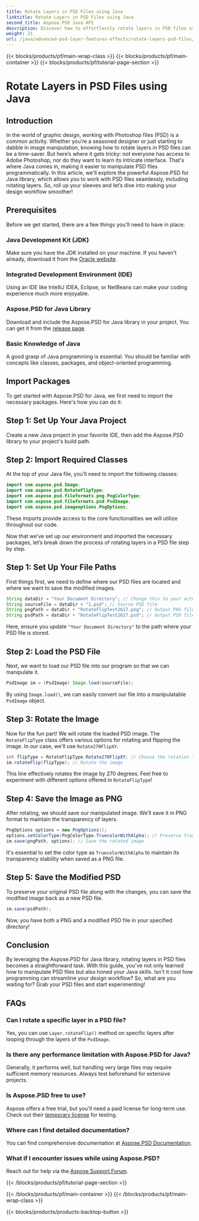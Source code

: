 ```yaml
---
title: Rotate Layers in PSD Files using Java
linktitle: Rotate Layers in PSD Files using Java
second_title: Aspose.PSD Java API
description: Discover how to effortlessly rotate layers in PSD files using Aspose.PSD for Java with this step-by-step guide.
weight: 21
url: /java/advanced-psd-layer-features-effects/rotate-layers-psd-files/
---
```


{{< blocks/products/pf/main-wrap-class >}}
{{< blocks/products/pf/main-container >}}
{{< blocks/products/pf/tutorial-page-section >}}

# Rotate Layers in PSD Files using Java

## Introduction
In the world of graphic design, working with Photoshop files (PSD) is a common activity. Whether you’re a seasoned designer or just starting to dabble in image manipulation, knowing how to rotate layers in PSD files can be a time-saver. But here’s where it gets tricky: not everyone has access to Adobe Photoshop, nor do they want to learn its intricate interface. That's where Java comes in, making it easier to manipulate PSD files programmatically. In this article, we'll explore the powerful Aspose.PSD for Java library, which allows you to work with PSD files seamlessly, including rotating layers. So, roll up your sleeves and let’s dive into making your design workflow smoother!
## Prerequisites
Before we get started, there are a few things you'll need to have in place:
### Java Development Kit (JDK)
Make sure you have the JDK installed on your machine. If you haven't already, download it from the [Oracle website](https://www.oracle.com/java/technologies/javase-downloads.html).
### Integrated Development Environment (IDE)
Using an IDE like IntelliJ IDEA, Eclipse, or NetBeans can make your coding experience much more enjoyable.
### Aspose.PSD for Java Library
Download and include the Aspose.PSD for Java library in your project. You can get it from the [release page](https://releases.aspose.com/psd/java/).
### Basic Knowledge of Java
A good grasp of Java programming is essential. You should be familiar with concepts like classes, packages, and object-oriented programming.
## Import Packages
To get started with Aspose.PSD for Java, we first need to import the necessary packages. Here's how you can do it:
## Step 1: Set Up Your Java Project
Create a new Java project in your favorite IDE, then add the Aspose.PSD library to your project's build path.
## Step 2: Import Required Classes
At the top of your Java file, you’ll need to import the following classes:
```java
import com.aspose.psd.Image;
import com.aspose.psd.RotateFlipType;
import com.aspose.psd.fileformats.png.PngColorType;
import com.aspose.psd.fileformats.psd.PsdImage;
import com.aspose.psd.imageoptions.PngOptions;
```
These imports provide access to the core functionalities we will utilize throughout our code. 

Now that we’ve set up our environment and imported the necessary packages, let’s break down the process of rotating layers in a PSD file step by step.
## Step 1: Set Up Your File Paths

First things first, we need to define where our PSD files are located and where we want to save the modified images. 
```java
String dataDir = "Your Document Directory"; // Change this to your actual document directory.
String sourceFile = dataDir + "1.psd"; // Source PSD file
String pngPath = dataDir + "RotateFlipTest2617.png"; // Output PNG file path
String psdPath = dataDir + "RotateFlipTest2617.psd"; // Output PSD file path
```
Here, ensure you update `"Your Document Directory"` to the path where your PSD file is stored.
## Step 2: Load the PSD File

Next, we want to load our PSD file into our program so that we can manipulate it.
```java
PsdImage im = (PsdImage) Image.load(sourceFile);
```
By using `Image.load()`, we can easily convert our file into a manipulatable `PsdImage` object.
## Step 3: Rotate the Image

Now for the fun part! We will rotate the loaded PSD image. The `RotateFlipType` class offers various options for rotating and flipping the image. In our case, we'll use `Rotate270FlipXY`.
```java
int flipType = RotateFlipType.Rotate270FlipXY; // Choose the rotation type
im.rotateFlip(flipType); // Rotate the image
```
This line effectively rotates the image by 270 degrees. Feel free to experiment with different options offered in `RotateFlipType`!
## Step 4: Save the Image as PNG

After rotating, we should save our manipulated image. We’ll save it in PNG format to maintain the transparency of layers.
```java
PngOptions options = new PngOptions();
options.setColorType(PngColorType.TruecolorWithAlpha); // Preserve transparency
im.save(pngPath, options); // Save the rotated image
```
It's essential to set the color type as `TruecolorWithAlpha` to maintain its transparency stability when saved as a PNG file.
## Step 5: Save the Modified PSD

To preserve your original PSD file along with the changes, you can save the modified image back as a new PSD file.
```java
im.save(psdPath);
```
Now, you have both a PNG and a modified PSD file in your specified directory!
## Conclusion
By leveraging the Aspose.PSD for Java library, rotating layers in PSD files becomes a straightforward task. With this guide, you've not only learned how to manipulate PSD files but also honed your Java skills. Isn't it cool how programming can streamline your design workflow? So, what are you waiting for? Grab your PSD files and start experimenting!
## FAQs
### Can I rotate a specific layer in a PSD file?
Yes, you can use `Layer.rotateFlip()` method on specific layers after looping through the layers of the `PsdImage`.
### Is there any performance limitation with Aspose.PSD for Java?
Generally, it performs well, but handling very large files may require sufficient memory resources. Always test beforehand for extensive projects.
### Is Aspose.PSD free to use?
Aspose offers a free trial, but you'll need a paid license for long-term use. Check out their [temporary license](https://purchase.aspose.com/temporary-license/) for testing.
### Where can I find detailed documentation?
You can find comprehensive documentation at [Aspose.PSD Documentation](https://reference.aspose.com/psd/java/).
### What if I encounter issues while using Aspose.PSD?
Reach out for help via the [Aspose Support Forum](https://forum.aspose.com/c/psd/34).

{{< /blocks/products/pf/tutorial-page-section >}}

{{< /blocks/products/pf/main-container >}}
{{< /blocks/products/pf/main-wrap-class >}}

{{< blocks/products/products-backtop-button >}}
